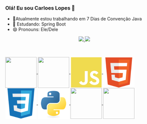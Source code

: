 ### Olá! Eu sou Carloes Lopes 👋

- 🔭Atualmente estou trabalhando em 7 Dias de Convenção Java
- 🌱 Estudando: Spring Boot 
- 😄 Pronouns: Ele/Dele

<div align="center">
  <a href="https://github.com/carlosslopes">
  <img height="180em" src="https://github-readme-stats.vercel.app/api?username=carlosslopes&show_icons=true&theme=dracula&include_all_commits=true&count_private=true"/>
  <img height="180em" src="https://github-readme-stats.vercel.app/api/top-langs/?username=carlosslopes&layout=compact&langs_count=7&theme=dracula"/>
</div>

##

<div style="display: inline_block"><br>
<link rel="stylesheet" href="https://cdn.jsdelivr.net/gh/devicons/devicon@v2.15.1/devicon.min.css">
<i class="devicon-spring-plain colored"></i>
<img align="center" height="99" width="100" src="https://cdn.jsdelivr.net/gh/devicons/devicon/icons/spring/spring-original-wordmark.svg" />
<img align="center" height="99" width="100" src="https://cdn.jsdelivr.net/gh/devicons/devicon/icons/java/java-original-wordmark.svg" />
<img align="center" height="99" width="100" src="https://raw.githubusercontent.com/devicons/devicon/master/icons/javascript/javascript-plain.svg">
<img align="center" height="99" width="100" src="https://raw.githubusercontent.com/devicons/devicon/master/icons/html5/html5-original.svg">
<img align="center" height="99" width="100" src="https://raw.githubusercontent.com/devicons/devicon/master/icons/css3/css3-original.svg">
<img align="center" height="99" width="100" src="https://raw.githubusercontent.com/devicons/devicon/master/icons/python/python-original.svg">
<img align="center" height="99" width="100" src="https://cdn.jsdelivr.net/gh/devicons/devicon/icons/github/github-original-wordmark.svg" />
<img align="center" height="99" width="100" src="https://cdn.jsdelivr.net/gh/devicons/devicon/icons/linkedin/linkedin-original.svg" />   
</div>    

##
